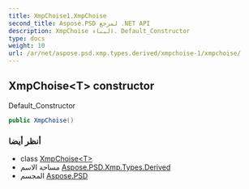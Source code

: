 ```yaml
---
title: XmpChoise1.XmpChoise
second_title: Aspose.PSD لمرجع .NET API
description: XmpChoise البناء. Default_Constructor
type: docs
weight: 10
url: /ar/net/aspose.psd.xmp.types.derived/xmpchoise-1/xmpchoise/
---
```

## XmpChoise&lt;T&gt; constructor

Default_Constructor

```csharp
public XmpChoise()
```

### أنظر أيضا

* class [XmpChoise&lt;T&gt;](../)
* مساحة الاسم [Aspose.PSD.Xmp.Types.Derived](../../xmpchoise-1/)
* المجسم [Aspose.PSD](../../../)


